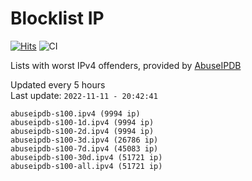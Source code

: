 # Blocklist IP

[![Hits](https://hits.seeyoufarm.com/api/count/incr/badge.svg?url=https%3A%2F%2Fgithub.com%2Fborestad%2Fblocklist-ip%2F&count_bg=%2379C83D&title_bg=%23555555&icon=&icon_color=%23E7E7E7&title=hits&edge_flat=false)](https://hits.seeyoufarm.com)  ![CI](https://img.shields.io/github/workflow/status/borestad/blocklist-ip/CI?style=flat-square)

Lists with worst IPv4 offenders, provided by [AbuseIPDB](https://www.abuseipdb.com/)

<!-- FOOTER-PLACEHOLDER -->
Updated every 5 hours<br>
Last update: `2022-11-11 - 20:42:41`
```
abuseipdb-s100.ipv4 (9994 ip)
abuseipdb-s100-1d.ipv4 (9994 ip)
abuseipdb-s100-2d.ipv4 (9994 ip)
abuseipdb-s100-3d.ipv4 (26786 ip)
abuseipdb-s100-7d.ipv4 (45083 ip)
abuseipdb-s100-30d.ipv4 (51721 ip)
abuseipdb-s100-all.ipv4 (51721 ip)
```
